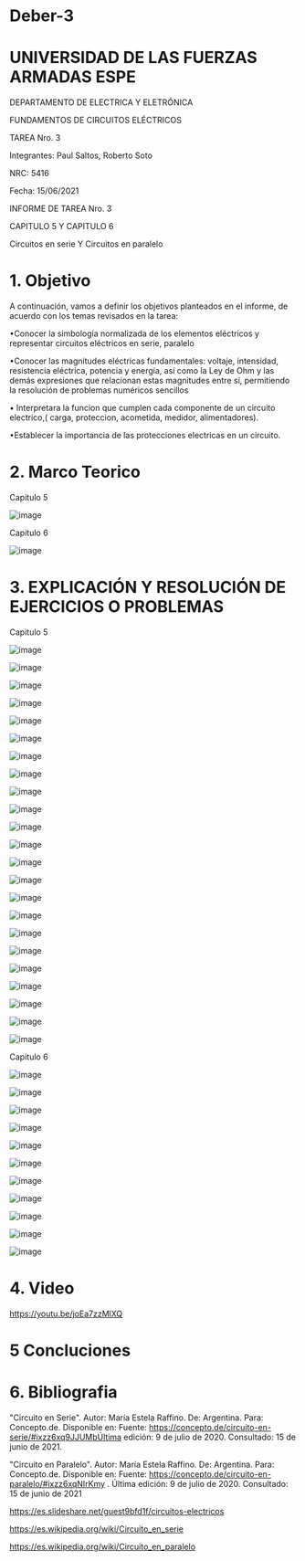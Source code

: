 # Deber-3

# UNIVERSIDAD DE LAS FUERZAS ARMADAS ESPE

DEPARTAMENTO DE ELECTRICA Y ELETRÓNICA

FUNDAMENTOS DE CIRCUITOS ELÉCTRICOS

TAREA Nro. 3

Integrantes: Paul Saltos, Roberto Soto

NRC: 5416

Fecha: 15/06/2021

INFORME DE TAREA Nro. 3

CAPITULO 5 Y CAPITULO 6

Circuitos en serie Y Circuitos en paralelo

# 1. Objetivo 

A continuación, vamos a definir los objetivos planteados en el informe, de acuerdo con los temas revisados en la tarea:

•Conocer la simbología normalizada de los elementos eléctricos y representar circuitos eléctricos en serie, paralelo 

•Conocer las magnitudes eléctricas fundamentales: voltaje, intensidad, resistencia eléctrica, potencia y energía, así como la Ley de Ohm y las demás expresiones que relacionan estas magnitudes entre sí, permitiendo la resolución de problemas numéricos sencillos

• Interpretara la funcion que cumplen cada componente de un circuito electrico,( carga, proteccion, acometida, medidor, alimentadores).

•Establecer la importancia de las protecciones electricas en un circuito.

# 2. Marco Teorico 

Capitulo 5 

![image](https://user-images.githubusercontent.com/85178869/122015201-80ca0600-cd85-11eb-97df-90822bae9630.png)

Capitulo 6

![image](https://user-images.githubusercontent.com/85178869/122015678-ecac6e80-cd85-11eb-9588-b34b62af18e4.png)

# 3. EXPLICACIÓN Y RESOLUCIÓN DE EJERCICIOS O PROBLEMAS

Capitulo 5


![image](https://user-images.githubusercontent.com/85178869/122016358-9ab81880-cd86-11eb-9aec-f1adfe428925.png)

![image](https://user-images.githubusercontent.com/85178869/122016420-a86d9e00-cd86-11eb-9ee8-2d6e3166ba73.png)

![image](https://user-images.githubusercontent.com/85178869/122016476-b4f1f680-cd86-11eb-81ac-fc5cc40fc039.png)

![image](https://user-images.githubusercontent.com/85178869/122016527-c1764f00-cd86-11eb-88f6-2cd0bd311470.png)

![image](https://user-images.githubusercontent.com/85178869/122016594-cdfaa780-cd86-11eb-8095-11ddab5a026d.png)

![image](https://user-images.githubusercontent.com/85178869/122016668-de128700-cd86-11eb-9bdd-78fdf752c43e.png)

![image](https://user-images.githubusercontent.com/85178869/122016730-ebc80c80-cd86-11eb-8f13-5edfdd099e28.png)

![image](https://user-images.githubusercontent.com/85178869/122016805-fbdfec00-cd86-11eb-9fb7-1a517631e3f9.png)

![image](https://user-images.githubusercontent.com/85178869/122016851-09957180-cd87-11eb-8140-eed061177789.png)

![image](https://user-images.githubusercontent.com/85178869/122016918-1ca84180-cd87-11eb-9876-9ad5e3294d2f.png)

![image](https://user-images.githubusercontent.com/85178869/122016980-2cc02100-cd87-11eb-99ae-ce199b57c635.png)

![image](https://user-images.githubusercontent.com/85178869/122017028-38abe300-cd87-11eb-886b-447a011741c6.png)

![image](https://user-images.githubusercontent.com/85178869/122017097-48c3c280-cd87-11eb-9e20-b74b17033d43.png)

![image](https://user-images.githubusercontent.com/85178869/122017184-5aa56580-cd87-11eb-9511-2fcf3bc8b2a5.png)

![image](https://user-images.githubusercontent.com/85178869/122017241-67c25480-cd87-11eb-8999-c02840d6d96e.png)

![image](https://user-images.githubusercontent.com/85178869/122017292-76107080-cd87-11eb-9ce5-77c2958c669a.png)

![image](https://user-images.githubusercontent.com/85178869/122017373-86c0e680-cd87-11eb-864c-93b174440805.png)

![image](https://user-images.githubusercontent.com/85178869/122017462-97715c80-cd87-11eb-9969-6b2c2ed4defb.png)

![image](https://user-images.githubusercontent.com/85178869/122017515-a7893c00-cd87-11eb-8d18-9c75f24714db.png)

![image](https://user-images.githubusercontent.com/85178869/122017572-ba037580-cd87-11eb-9df2-7790900e9e2a.png)

![image](https://user-images.githubusercontent.com/85178869/122017645-c7206480-cd87-11eb-9a7f-2a2464f1284e.png)

![image](https://user-images.githubusercontent.com/85178869/122017712-d56e8080-cd87-11eb-9f48-044b73df9ed2.png)

![image](https://user-images.githubusercontent.com/85178869/122017766-e0c1ac00-cd87-11eb-9f3e-3f7dea36733b.png)

Capitulo 6


![image](https://user-images.githubusercontent.com/85178869/122018097-28483800-cd88-11eb-8576-fe7db73e4da1.png)

![image](https://user-images.githubusercontent.com/85178869/122018189-3d24cb80-cd88-11eb-9140-897566692ade.png)

![image](https://user-images.githubusercontent.com/85178869/122018257-4d3cab00-cd88-11eb-9ac5-2eeff03401d6.png)

![image](https://user-images.githubusercontent.com/85178869/122018320-5cbbf400-cd88-11eb-8851-f2e1b84fded3.png)

![image](https://user-images.githubusercontent.com/85178869/122018401-70675a80-cd88-11eb-966d-c6b9dd486c12.png)

![image](https://user-images.githubusercontent.com/85178869/122018467-81b06700-cd88-11eb-88e9-4d046b68ed68.png)

![image](https://user-images.githubusercontent.com/85178869/122018545-942aa080-cd88-11eb-89dc-ff79c39ac73b.png)

![image](https://user-images.githubusercontent.com/85178869/122018767-c805c600-cd88-11eb-9d98-611651c7fb35.png)

![image](https://user-images.githubusercontent.com/85178869/122018835-d8b63c00-cd88-11eb-9c1e-c4a28c0b8be7.png)

![image](https://user-images.githubusercontent.com/85178869/122018914-e966b200-cd88-11eb-9b40-234b9d5d47ca.png)

![image](https://user-images.githubusercontent.com/85178869/122019016-fdaaaf00-cd88-11eb-846e-390c936c823b.png)

# 4. Video 

https://youtu.be/joEa7zzMlXQ

# 5 Concluciones 



# 6. Bibliografia 

"Circuito en Serie". Autor: María Estela Raffino. De: Argentina. Para: Concepto.de. Disponible en: Fuente: https://concepto.de/circuito-en-serie/#ixzz6xq9JJUMbÚltima edición: 9 de julio de 2020. Consultado: 15 de junio de 2021.

"Circuito en Paralelo". Autor: María Estela Raffino. De: Argentina. Para: Concepto.de. Disponible en: Fuente: https://concepto.de/circuito-en-paralelo/#ixzz6xqNIrKmy . Última edición: 9 de julio de 2020. Consultado: 15 de junio de 2021

https://es.slideshare.net/guest9bfd1f/circuitos-electricos

https://es.wikipedia.org/wiki/Circuito_en_serie

https://es.wikipedia.org/wiki/Circuito_en_paralelo



